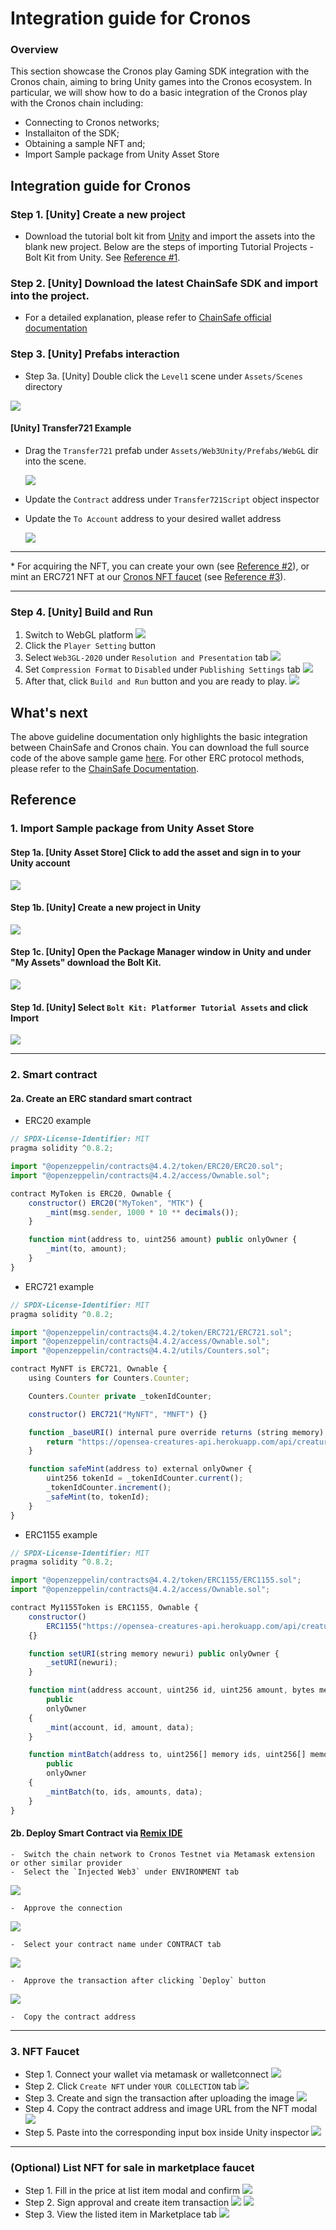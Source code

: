 # Integration guide for Cronos

###

### Overview

This section showcase the Cronos play Gaming SDK integration with the Cronos chain, aiming to bring Unity games into the Cronos ecosystem. In particular, we will show how to do a basic integration of the Cronos play with the Cronos chain including:

* Connecting to Cronos networks;
* Installaiton of the SDK;
* Obtaining a sample NFT and;
* Import Sample package from Unity Asset Store

## Integration guide for Cronos

### Step 1. \[Unity] Create a new project

* Download the tutorial bolt kit from [Unity](https://assetstore.unity.com/packages/essentials/tutorial-projects/bolt-kit-platformer-tutorial-assets-168067) and import the assets into the blank new project. Below are the steps of importing Tutorial Projects - Bolt Kit from Unity. See [Reference #1](cronos-gamefi-integraton-1.md#reference).

### Step 2. \[Unity] Download the latest ChainSafe SDK and import into the project.

* For a detailed explanation, please refer to [ChainSafe official documentation](https://chainsafe.github.io/game-docs/)

### Step 3. \[Unity] Prefabs interaction

* Step 3a. \[Unity] Double click the `Level1` scene under `Assets/Scenes` directory

![](../docs/play/assets/cronos-play/cronos-gamefi-integration-step3a.png)

#### \[Unity] Transfer721 Example

*   Drag the `Transfer721` prefab under `Assets/Web3Unity/Prefabs/WebGL` dir into the scene.

    ![](../docs/play/assets/cronos-play/cronos-gamefi-integration-step6-1.png)
* Update the `Contract` address under `Transfer721Script` object inspector
*   Update the `To Account` address to your desired wallet address

    ![](../docs/play/assets/cronos-play/cronos-gamefi-integration-step6-2.png)

***

\* For acquiring the NFT, you can create your own (see [Reference #2](cronos-gamefi-integraton-1.md#\_2-smart-contract)), or mint an ERC721 NFT at our [Cronos NFT faucet](https://cronos.org/nft-faucet) (see [Reference #3](cronos-gamefi-integraton-1.md#\_3-nft-faucet)).

***

### Step 4. \[Unity] Build and Run

1. Switch to WebGL platform ![](../docs/play/assets/cronos-play/cronos-gamefi-integration-step8-1.png)
2. Click the `Player Setting` button
3. Select `Web3GL-2020` under `Resolution and Presentation` tab ![](../docs/play/assets/cronos-play/cronos-gamefi-integration-step8-2.png)
4. Set `Compression Format` to `Disabled` under `Publishing Settings` tab ![](../docs/play/assets/cronos-play/cronos-gamefi-integration-step8-3.png)
5. After that, click `Build and Run` button and you are ready to play. ![](../docs/play/assets/cronos-play/cronos-gamefi-integration-step8-4.png)

## What's next

The above guideline documentation only highlights the basic integration between ChainSafe and Cronos chain. You can download the full source code of the above sample game [here](https://github.com/crypto-org-chain/cronos-docs/blob/master/docs/play/assets/cronos-chainsafe-unity-sample.unitypackage.zip). For other ERC protocol methods, please refer to the [ChainSafe Documentation](https://chainsafe.github.io/game-docs/).

## Reference

### 1. Import Sample package from Unity Asset Store

#### Step 1a. \[Unity Asset Store] Click to add the asset and sign in to your Unity account

![](../docs/play/assets/cronos-play/cronos-gamefi-integration-step2a.png)

#### Step 1b. \[Unity] Create a new project in Unity

![](../docs/play/assets/getting-started/new-projects.png)

#### Step 1c. \[Unity] Open the Package Manager window in Unity and under "My Assets" download the Bolt Kit.

![](../docs/play/assets/cronos-play/cronos-gamefi-integration-step2c.png)

#### Step 1d. \[Unity] Select `Bolt Kit: Platformer Tutorial Assets` and click Import

![](../docs/play/assets/cronos-play/cronos-gamefi-integration-step2d.png)

***

### 2. Smart contract

#### 2a. Create an ERC standard smart contract

* ERC20 example

```javascript
// SPDX-License-Identifier: MIT
pragma solidity ^0.8.2;

import "@openzeppelin/contracts@4.4.2/token/ERC20/ERC20.sol";
import "@openzeppelin/contracts@4.4.2/access/Ownable.sol";

contract MyToken is ERC20, Ownable {
    constructor() ERC20("MyToken", "MTK") {
        _mint(msg.sender, 1000 * 10 ** decimals());
    }

    function mint(address to, uint256 amount) public onlyOwner {
        _mint(to, amount);
    }
}
```

* ERC721 example

```javascript
// SPDX-License-Identifier: MIT
pragma solidity ^0.8.2;

import "@openzeppelin/contracts@4.4.2/token/ERC721/ERC721.sol";
import "@openzeppelin/contracts@4.4.2/access/Ownable.sol";
import "@openzeppelin/contracts@4.4.2/utils/Counters.sol";

contract MyNFT is ERC721, Ownable {
    using Counters for Counters.Counter;

    Counters.Counter private _tokenIdCounter;

    constructor() ERC721("MyNFT", "MNFT") {}

    function _baseURI() internal pure override returns (string memory) {
        return "https://opensea-creatures-api.herokuapp.com/api/creature/";
    }

    function safeMint(address to) external onlyOwner {
        uint256 tokenId = _tokenIdCounter.current();
        _tokenIdCounter.increment();
        _safeMint(to, tokenId);
    }
}
```

* ERC1155 example

```javascript
// SPDX-License-Identifier: MIT
pragma solidity ^0.8.2;

import "@openzeppelin/contracts@4.4.2/token/ERC1155/ERC1155.sol";
import "@openzeppelin/contracts@4.4.2/access/Ownable.sol";

contract My1155Token is ERC1155, Ownable {
    constructor()
        ERC1155("https://opensea-creatures-api.herokuapp.com/api/creature/")
    {}

    function setURI(string memory newuri) public onlyOwner {
        _setURI(newuri);
    }

    function mint(address account, uint256 id, uint256 amount, bytes memory data)
        public
        onlyOwner
    {
        _mint(account, id, amount, data);
    }

    function mintBatch(address to, uint256[] memory ids, uint256[] memory amounts, bytes memory data)
        public
        onlyOwner
    {
        _mintBatch(to, ids, amounts, data);
    }
}
```

#### 2b. Deploy Smart Contract via [Remix IDE](https://remix.ethereum.org/)

```
-  Switch the chain network to Cronos Testnet via Metamask extension or other similar provider
-  Select the `Injected Web3` under ENVIRONMENT tab
```

![](../docs/play/assets/cronos-play/cronos-gamefi-integration-step5-1.png)

```
-  Approve the connection
```

![](../docs/play/assets/cronos-play/cronos-gamefi-integration-step5-2.png)

```
-  Select your contract name under CONTRACT tab
```

![](../docs/play/assets/cronos-play/cronos-gamefi-integration-step5-3.png)

```
-  Approve the transaction after clicking `Deploy` button
```

![](../docs/play/assets/cronos-play/cronos-gamefi-integration-step5-4.png)

```
-  Copy the contract address
```

***

### 3. NFT Faucet

* Step 1. Connect your wallet via metamask or walletconnect ![](../docs/play/assets/cronos-play/cronos-gamefi-integration-nft-fauct-1.png)
* Step 2. Click `Create NFT` under `YOUR COLLECTION` tab ![](../docs/play/assets/cronos-play/cronos-gamefi-integration-nft-fauct-2.png)
* Step 3. Create and sign the transaction after uploading the image ![](../docs/play/assets/cronos-play/cronos-gamefi-integration-nft-fauct-3.png)
* Step 4. Copy the contract address and image URL from the NFT modal ![](../docs/play/assets/cronos-play/cronos-gamefi-integration-nft-fauct-4.png)
* Step 5. Paste into the corresponding input box inside Unity inspector ![](../docs/play/assets/cronos-play/cronos-gamefi-integration-step6-2.png)

***

### (Optional) List NFT for sale in marketplace faucet

* Step 1. Fill in the price at list item modal and confirm ![](../docs/play/assets/cronos-play/cronos-gamefi-integration-nft-fauct-5.png)
* Step 2. Sign approval and create item transaction ![](../docs/play/assets/cronos-play/cronos-gamefi-integration-nft-fauct-6.png) ![](../docs/play/assets/cronos-play/cronos-gamefi-integration-nft-fauct-7.png)
* Step 3. View the listed item in Marketplace tab ![](../docs/play/assets/cronos-play/cronos-gamefi-integration-nft-fauct-8.png)
